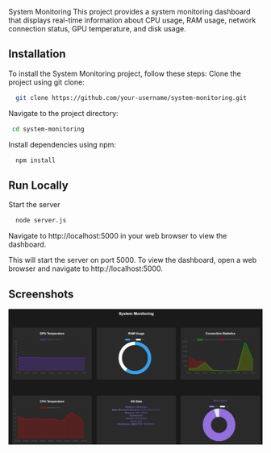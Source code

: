 System Monitoring
This project provides a system monitoring dashboard that displays real-time information about CPU usage, RAM usage, network connection status, GPU temperature, and disk usage.


## Installation

To install the System Monitoring project, follow these steps:
Clone the project using git clone:
```bash
  git clone https://github.com/your-username/system-monitoring.git

```

Navigate to the project directory:

```bash
 cd system-monitoring

```

Install dependencies using npm:

```bash
  npm install
```

## Run Locally
Start the server

```bash
  node server.js
```


Navigate to http://localhost:5000 in your web browser to view the dashboard.

This will start the server on port 5000. To view the dashboard, open a web browser and navigate to http://localhost:5000.
## Screenshots

![App Screenshot](https://github.com/JOBOYA/SystemMonitoring/blob/main/stat.PNG?raw=true)


